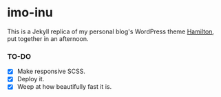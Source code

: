 # imo-inu

This is a Jekyll replica of my personal blog's WordPress theme [Hamilton](https://github.com/leefreemanxyz/hamilton), put together in an afternoon.

### TO-DO

- [X] Make responsive SCSS.
- [X] Deploy it.
- [X] Weep at how beautifully fast it is.
